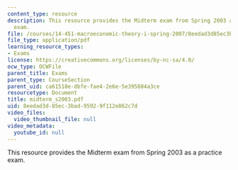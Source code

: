 ```yaml
---
content_type: resource
description: This resource provides the Midterm exam from Spring 2003 as a practice
  exam.
file: /courses/14-451-macroeconomic-theory-i-spring-2007/8eedad3d85ec3bad95929f112e862c7d_midterm_s2003.pdf
file_type: application/pdf
learning_resource_types:
- Exams
license: https://creativecommons.org/licenses/by-nc-sa/4.0/
ocw_type: OCWFile
parent_title: Exams
parent_type: CourseSection
parent_uid: ca61518e-dbfe-fae4-2e6e-5e395884a3ce
resourcetype: Document
title: midterm_s2003.pdf
uid: 8eedad3d-85ec-3bad-9592-9f112e862c7d
video_files:
  video_thumbnail_file: null
video_metadata:
  youtube_id: null
---
```

This resource provides the Midterm exam from Spring 2003 as a practice exam.